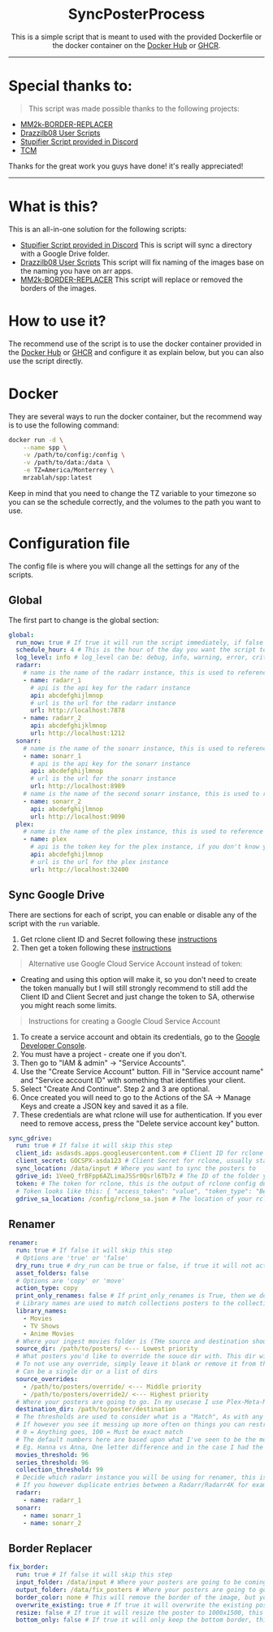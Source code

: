 <div align="center">

# SyncPosterProcess

This is a simple script that is meant to used with the provided Dockerfile or the docker container on the [Docker Hub](https://hub.docker.com/r/mrzablah/spp) or [GHCR](https://github.com/MrZablah/SyncPosterProcess/pkgs/container/spp).

</div>

---

# Special thanks to:

> This script was made possible thanks to the following projects:

- [MM2k-BORDER-REPLACER](https://github.com/listentofaze/mm2k-border-replacer/tree/main)
- [Drazzilb08 User Scripts](https://github.com/Drazzilb08/userScripts)
- [Stupifier Script provided in Discord](https://discord.com/channels/492590071455940612/1124032073557086258/1126226814629576858)
- [TCM](https://github.com/CollinHeist/TitleCardMaker)

Thanks for the great work you guys have done! it's really appreciated!

---

# What is this?

This is an all-in-one solution for the following scripts:
- [Stupifier Script provided in Discord](https://discord.com/channels/492590071455940612/1124032073557086258/1126226814629576858)
This is script will sync a directory with a Google Drive folder. 
- [Drazzilb08 User Scripts](https://github.com/Drazzilb08/userScripts)
This script will fix naming of the images base on the naming you have on arr apps.
- [MM2k-BORDER-REPLACER](https://github.com/listentofaze/mm2k-border-replacer/tree/main)
This script will replace or removed the borders of the images.

# How to use it?

The recommend use of the script is to use the docker container provided in the 
[Docker Hub](https://hub.docker.com/r/mrzablah/spp) or [GHCR](https://github.com/MrZablah/SyncPosterProcess/pkgs/container/spp)
and configure it as explain below, but you can also use the script directly.

# Docker
They are several ways to run the docker container, but the recommend way is to use the following command:
```bash
docker run -d \
    --name spp \
    -v /path/to/config:/config \
    -v /path/to/data:/data \
    -e TZ=America/Monterrey \
    mrzablah/spp:latest
```
Keep in mind that you need to change the TZ variable to your timezone so you can se the schedule correctly,
and the volumes to the path you want to use.

# Configuration file
The config file is where you will change all the settings for any of the scripts.

## Global
The first part to change is the global section:
```yaml
global:
  run_now: true # If true it will run the script immediately, if false it will wait until the schedule_hour
  schedule_hour: 4 # This is the hour of the day you want the script to run, it's based on a 24 hour clock and defaults to 4am
  log_level: info # log_level can be: debug, info, warning, error, critical
  radarr:
    # name is the name of the radarr instance, this is used to reference the instance in other scripts
    - name: radarr_1
      # api is the api key for the radarr instance
      api: abcdefghijlmnop
      # url is the url for the radarr instance
      url: http://localhost:7878
    - name: radarr_2
      api: abcdefghijklmnop
      url: http://localhost:1212
  sonarr:
    # name is the name of the sonarr instance, this is used to reference the instance in other scripts
    - name: sonarr_1
      # api is the api key for the sonarr instance
      api: abcdefghijlmnop
      # url is the url for the sonarr instance
      url: http://localhost:8989
    # name is the name of the second sonarr instance, this is used to reference the instance in other scripts, names must match
    - name: sonarr_2
      api: abcdefghijlmnop
      url: http://localhost:9090
  plex:
    # name is the name of the plex instance, this is used to reference the instance in other scripts
    - name: plex
      # api is the token key for the plex instance, if you don't know your token please see https://support.plex.tv/articles/204059436-finding-an-authentication-token-x-plex-token/
      api: abcdefghijlmnop
      # url is the url for the plex instance
      url: http://localhost:32400
```

## Sync Google Drive
There are sections for each of script,
you can enable or disable any of the script with the `run` variable.

1. Get rclone client ID and Secret following these [instructions](https://rclone.org/drive/#making-your-own-client-id)
2. Then get a token following these [instructions](https://rclone.org/remote_setup/)

> Alternative use Google Cloud Service Account instead of token:
- Creating and using this option will make it, so you don't need to create the token manually but I will still strongly
  recommend to still add the Client ID and Client Secret and just change the token to SA, otherwise you might reach some limits.

> Instructions for creating a Google Cloud Service Account
1. To create a service account and obtain its credentials, go to the [Google Developer Console](https://console.developers.google.com/).
2. You must have a project - create one if you don't.
3. Then go to "IAM & admin" -> "Service Accounts".
4. Use the "Create Service Account" button. Fill in "Service account name" and "Service account ID" with something that identifies your client.
5. Select "Create And Continue". Step 2 and 3 are optional.
6. Once created you will need to go to the Actions of the SA -> Manage Keys and create a JSON key and saved it as a file.
7. These credentials are what rclone will use for authentication. If you ever need to remove access, press the "Delete service account key" button.

```yaml
sync_gdrive:
  run: true # If false it will skip this step
  client_id: asdasds.apps.googleusercontent.com # Client ID for rclone usually ends with .apps.googleusercontent.com
  client_secret: GOCSPX-asda123 # Client Secret for rclone, usually starts with GOCSPX-
  sync_location: /data/input # Where you want to sync the posters to
  gdrive_id: 1VeeQ_frBFpp6AZLimaJSSr0Qsrl6Tb7z # The ID of the folder you want to sync from
  token: # The token for rclone, this is the output of rclone config dump that needs to run manually, it's not needed if you have a service account
  # Token looks like this: { "access_token": "value", "token_type": "Bearer", "refresh_token": "value", "expiry": "value" }
  gdrive_sa_location: /config/rclone_sa.json # The location of your rclone service account file (JSON), id this is added token will be ignored
```

## Renamer
```yaml
renamer:
  run: true # If false it will skip this step
  # Options are 'true' or 'false'
  dry_run: true # dry_run can be true or false, if true it will not actually rename anything
  asset_folders: false
  # Options are 'copy' or 'move'
  action_type: copy
  print_only_renames: false # If print_only_renames is True, then we don't want to print files that don't need to be renamed
  # Library names are used to match collections posters to the collections listed w/in Plex. Typically Movie Libraries are used
  library_names:
    - Movies
    - TV Shows
    - Anime Movies
  # Where your ingest movies folder is (THe source and destination should not be the same directory)
  source_dir: /path/to/posters/ <--- Lowest priority
  # What posters you'd like to override the souce dir with. This dir will take priority for assets over source_dir
  # To not use any override, simply leave it blank or remove it from the config
  # Can be a single dir or a list of dirs
  source_overrides:
    - /path/to/posters/override/ <--- Middle priority
    - /path/to/posters/override2/ <--- Highest priority
  # Where your posters are going to go. In my usecase I use Plex-Meta-Manager. This is the /config/assets dir for PMM for me.
  destination_dir: /path/to/poster/destination
  # The thresholds are used to consider what is a "Match", As with any automation there is never a 100% guarantee of accuracy. There will be times the script will mess up.
  # If however you see it messing up more often on things you can restrict the threshold.
  # 0 = Anything goes, 100 = Must be exact match
  # The default numbers here are based upon what I've seen to be the most effective, I've had one-offs where I had to manually fix things.
  # Eg. Hanna vs Anna, One letter difference and in the case I had the years were the same too.
  movies_threshold: 96
  series_threshold: 96
  collection_threshold: 99
  # Decide which radarr instance you will be using for renamer, this is useful if you have for example: A Sonarr/Sonarr-Anime and/or Radarr/Radarr-Anime
  # If you however duplicate entries between a Radarr/Radarr4K for example. this won't help and will only double the work for the script for no gain.
  radarr:
    - name: radarr_1
  sonarr:
    - name: sonarr_1
    - name: sonarr_2
```

## Border Replacer
```yaml
fix_border:
  run: true # If false it will skip this step
  input_folder: /data/input # Where your posters are going to be coming from
  output_folder: /data/fix_posters # Where your posters are going to go
  border_color: none # This will remove the border of the image, but you can also add a color to change th border to any hex color, Ej: '#000000'
  overwrite_existing: true # If true it will overwrite the existing poster, if false it will skip the poster
  resize: false # If true it will resize the poster to 1000x1500, this requires border_color to be set to a 'none'
  bottom_only: false # If true it will only keep the bottom border, this requires border_color to be set to a color Ej: '#000000'
```


